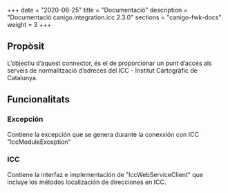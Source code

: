 +++
date        = "2020-06-25"
title       = "Documentació"
description = "Documentació canigo.integration.icc 2.3.0"
sections    = "canigo-fwk-docs"
weight      = 3
+++

## Propòsit

L’objectiu d’aquest connector, és el de proporcionar un punt d’accés als serveis de normalització d’adreces del ICC - Institut Cartogràfic de Catalunya.

## Funcionalitats

### Excepción

Contiene la excepción que se genera durante la conexxión con ICC "IccModuleException"

### ICC

Contiene la interfaz e implementación de "IccWebServiceClient" que incluye los métodos localización de direcciones en ICC. 
